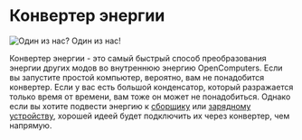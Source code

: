 # Конвертер энергии

![Один из нас? Один из нас!](oredict:opencomputers:powerConverter)

Конвертер энергии - это самый быстрый способ преобразования энергии других модов во внутреннюю энергию OpenComputers. Если вы запустите простой компьютер, вероятно, вам не понадобится конвертер. Если у вас есть большой конденсатор, который разражается только время от времени, вам тоже он может не понадобиться. Однако если вы хотите подвести энергию к [сборщику](assembler.md) или [зарядному устройству](charger.md), хорошей идеей будет подключить их через конвертер, чем напрямую.
